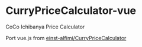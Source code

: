 # CurryPriceCalculator-vue
CoCo Ichibanya Price Calculator

Port vue.js from [einst-alfimi/CurryPriceCalculator](https://github.com/einst-alfimi/CurryPriceCalculator)
